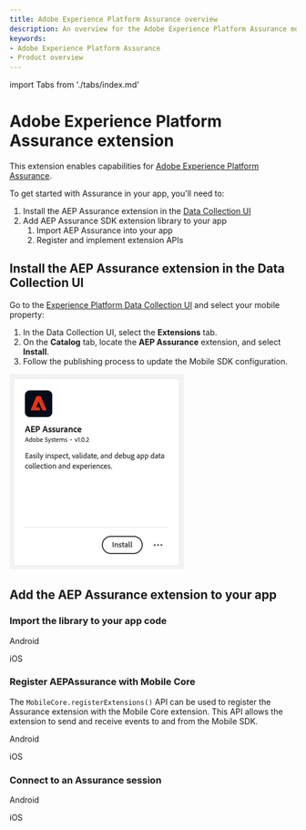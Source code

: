 ```yaml
---
title: Adobe Experience Platform Assurance overview
description: An overview for the Adobe Experience Platform Assurance mobile extension.
keywords:
- Adobe Experience Platform Assurance
- Product overview
---
```


import Tabs from './tabs/index.md'

# Adobe Experience Platform Assurance extension

This extension enables capabilities for [Adobe Experience Platform Assurance](https://experienceleague.adobe.com/docs/experience-platform/assurance/home.html).

To get started with Assurance in your app, you'll need to:

1. Install the AEP Assurance extension in the [Data Collection UI](https://experience.adobe.com/#/data-collection)
2. Add AEP Assurance SDK extension library to your app
   1. Import AEP Assurance into your app
   2. Register and implement extension APIs

## Install the AEP Assurance extension in the Data Collection UI

Go to the [Experience Platform Data Collection UI](https://experience.adobe.com/#/data-collection/) and select your mobile property:

1. In the Data Collection UI, select the **Extensions** tab.
2. On the **Catalog** tab, locate the **AEP Assurance** extension, and select **Install**.
3. Follow the publishing process to update the Mobile SDK configuration.

![](./assets/index/assurance-extension.png)

## Add the AEP Assurance extension to your app

### Import the library to your app code

<TabsBlock orientation="horizontal" slots="heading, content" repeat="2"/>

Android

<Tabs query="platform=android&task=import-library"/>

iOS

<Tabs query="platform=ios&task=import-library"/>

<!--- React Native

<Tabs query="platform=react-native&task=import-library"/>

Flutter

<Tabs query="platform=flutter&task=import-library"/> --->

### Register AEPAssurance with Mobile Core

The `MobileCore.registerExtensions()` API can be used to register the Assurance extension with the Mobile Core extension. This API allows the extension to send and receive events to and from the Mobile SDK.

<TabsBlock orientation="horizontal" slots="heading, content" repeat="2"/>

Android

<Tabs query="platform=android&task=register-assurance"/>

iOS

<Tabs query="platform=ios&task=register-assurance"/>

<!--- React Native

<Tabs query="platform=react-native&task=register-assurance"/>

Flutter

<Tabs query="platform=flutter&task=register-assurance"/> --->

### Connect to an Assurance session

<TabsBlock orientation="horizontal" slots="heading, content" repeat="2"/>

Android

<Tabs query="platform=android&task=implement-assurance"/>

iOS

<Tabs query="platform=ios&task=implement-assurance"/>

